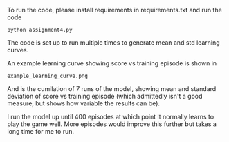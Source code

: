 To run the code, please install requirements in requirements.txt and run the code 

``
python assignment4.py
``

The code is set up to run multiple times to generate mean and std learning curves.

An example learning curve showing score vs training episode is shown in

``
example_learning_curve.png
``

And is the cumilation of 7 runs of the model, showing mean and standard deviation of score vs training episode (which admittedly isn't a good measure, but shows how variable the results can be).

I run the model up until 400 episodes at which point it normally learns to play the game well. More episodes would improve this further but takes a long time for me to run.